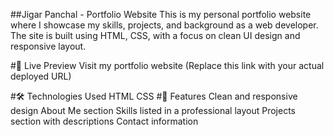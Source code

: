 ##Jigar Panchal - Portfolio Website
This is my personal portfolio website where I showcase my skills, projects, and background as a web developer. The site is built using HTML, CSS, with a focus on clean UI design and responsive layout.

#🔗 Live Preview
Visit my portfolio website
(Replace this link with your actual deployed URL)

#🛠️ Technologies Used
HTML
CSS
#📌 Features
Clean and responsive design
About Me section
Skills listed in a professional layout
Projects section with descriptions
Contact information
